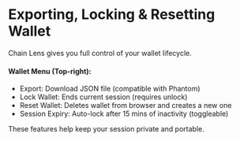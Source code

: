 # Exporting, Locking & Resetting Wallet

Chain Lens gives you full control of your wallet lifecycle.

#### Wallet Menu (Top-right):
- Export: Download JSON file (compatible with Phantom)
- Lock Wallet: Ends current session (requires unlock)
- Reset Wallet: Deletes wallet from browser and creates a new one
- Session Expiry: Auto-lock after 15 mins of inactivity (toggleable)

These features help keep your session private and portable.

